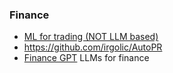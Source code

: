 ### Finance

- [ML for trading (NOT LLM based)](https://github.com/stefan-jansen/machine-learning-for-trading)
- https://github.com/irgolic/AutoPR
- [Finance GPT](https://github.com/ai4finance-foundation/fingpt) LLMs for finance
